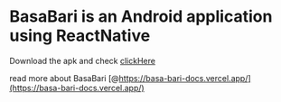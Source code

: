 # BasaBari is an Android application using ReactNative

Download the apk and check [clickHere](https://drive.google.com/file/d/1ss_XV-NiNhRjzL4iJT7cxO1OEEncG1-p/view?usp=sharing)

read more about BasaBari [@https://basa-bari-docs.vercel.app/](https://basa-bari-docs.vercel.app/)
